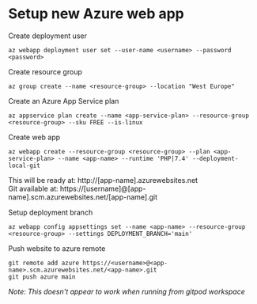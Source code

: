 # Setup new Azure web app 

Create deployment user
```
az webapp deployment user set --user-name <username> --password <password>
```

Create resource group
```
az group create --name <resource-group> --location "West Europe"
```

Create an Azure App Service plan
```
az appservice plan create --name <app-service-plan> --resource-group <resource-group> --sku FREE --is-linux
```

Create web app
```
az webapp create --resource-group <resource-group> --plan <app-service-plan> --name <app-name> --runtime 'PHP|7.4' --deployment-local-git
```
This will be ready at: http://[app-name].azurewebsites.net  
Git available at: https://[username]@[app-name].scm.azurewebsites.net/[app-name].git

Setup deployment branch
```
az webapp config appsettings set --name <app-name> --resource-group <resource-group> --settings DEPLOYMENT_BRANCH='main'
```

Push website to azure remote
```
git remote add azure https://<username>@<app-name>.scm.azurewebsites.net/<app-name>.git
git push azure main
```
*Note: This doesn't appear to work when running from gitpod workspace*
